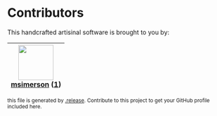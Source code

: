 # Contributors

This handcrafted artisinal software is brought to you by:

| <img height="80" src="https://avatars.githubusercontent.com/u/261635?v=4"><br><a href="https://github.com/msimerson">msimerson</a> (<a href="https://github.com/haraka/haraka-plugin-esets/commits?author=msimerson">1</a>) |
| :-------------------------------------------------------------------------------------------------------------------------------------------------------------------------------------------------------------------------: |

<sub>this file is generated by [.release](https://github.com/msimerson/.release).
Contribute to this project to get your GitHub profile included here.</sub>
